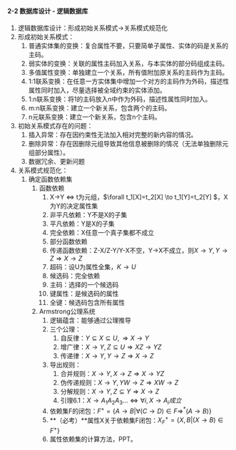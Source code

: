  

#### 2-2 数据库设计 - 逻辑数据库

1. 逻辑数据库设计：形成初始关系模式$\to$关系模式规范化
2. 形成初始关系模式：
   1. 普通实体集的变换：复合属性不要，只要简单子属性、实体的码是关系的主码。
   2. 弱实体的变换：关联的属性主码加入关系，与本实体的部分码组成主码。
   3. 多值属性变换：单独建立一个关系，所有值附加原关系的主码作为主码。
   4. 1:1联系变换：在任意一方实体集中增加一个对方的主码作为外码，描述性属性同时加入，尽量选择被全域约束的实体添加。
   5. 1:n联系变换：将1的主码放入n中作为外码，描述性属性同时加入。
   6. m:n联系变换：建立一个新关系，包含两个的主码。
   7. n元联系变换：建立一个新关系，包含n个主码。
3. 初始关系模式存在的问题：
   1. 插入异常：存在因约束性无法加入相对完整的新内容的情况。
   2. 删除异常：存在因删除元组导致其他信息被删除的情况（无法单独删除元组部分属性）。
   3. 数据冗余、更新问题
4. 关系模式规范化：
   1. 确定函数依赖集
      1. 函数依赖
         1. X$\to$Y $\iff$ t为元组，$\forall t_1[X]=t_2[X] \to t_1[Y]=t_2[Y] $，X为Y的决定属性集
         2. 非平凡依赖：Y不是X的子集
         3. 平凡依赖：Y是X的子集
         4. 完全依赖：X任意一个真子集都不成立
         5. 部分函数依赖
         6. 传递函数依赖：Z-X/Z-Y/Y-X不空，Y$\to$X不成立，则$X\to Y,Y\to Z \Rightarrow X\to Z$
         7. 超码：设U为属性全集，$K\to U$
         8. 候选码：完全依赖
         9. 主码：选择的一个候选码
         10. 键属性：是候选码的属性
         11. 全键：候选码包含所有属性
      2. Armstrong公理系统
         1. 逻辑蕴含：能够通过公理推导
         2. 三个公理：
            1. 自反律：$Y\subseteq X \subseteq U,  \Rightarrow X\to  Y$
            2. 增广律：$X\to Y, Z\subseteq U \Rightarrow XZ\to YZ$
            3. 传递律：$X\to Y, Y\to Z \Rightarrow X\to Z$
         3. 导出规则：
            1. 合并规则：$X\to Y, X\to Z \Rightarrow X\to YZ$
            2. 伪传递规则：$X\to Y, YW\to Z \Rightarrow XW\to Z$
            3. 分解规则：$X\to Y, Z\subseteq Y \Rightarrow X\to Z$
            4. 引理6.1：$X\to A_1A_2A_3... \iff \forall i, X\to A_i 成立$
         4. 依赖集F的闭包：$F^{+} = \{A\to B | \forall (C\to D) \in F \Rightarrow^* (A\to B)\}$
         5. **（必考）**属性X关于依赖集F闭包：$X^+_F = \{X,B|(X\to B )\in F^+ \}$
         6. 属性依赖集的计算方法，PPT。